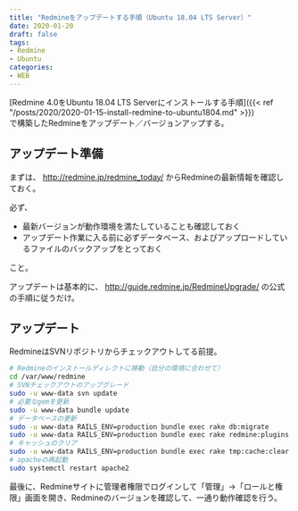 ```yaml
---
title: "Redmineをアップデートする手順（Ubuntu 18.04 LTS Server）"
date: 2020-01-20
draft: false
tags:
- Redmine
- Ubuntu
categories:
- WEB
---
```


[Redmine 4.0をUbuntu 18.04 LTS Serverにインストールする手順]({{< ref "/posts/2020/2020-01-15-install-redmine-to-ubuntu1804.md" >}})  
で構築したRedmineをアップデート／バージョンアップする。

## アップデート準備

まずは、 http://redmine.jp/redmine_today/ からRedmineの最新情報を確認しておく。

必ず、

* 最新バージョンが動作環境を満たしていることも確認しておく
* アップデート作業に入る前に必ずデータベース、およびアップロードしているファイルのバックアップをとっておく

こと。

アップデートは基本的に、 http://guide.redmine.jp/RedmineUpgrade/  の公式の手順に従うだけ。

## アップデート

RedmineはSVNリポジトリからチェックアウトしてる前提。

```bash
# Redmineのインストールディレクトに移動（自分の環境に合わせて）
cd /var/www/redmine
# SVNチェックアウトのアップグレード
sudo -u www-data svn update
# 必要なgemを更新
sudo -u www-data bundle update
# データベースの更新
sudo -u www-data RAILS_ENV=production bundle exec rake db:migrate
sudo -u www-data RAILS_ENV=production bundle exec rake redmine:plugins:migrate
# キャッシュのクリア
sudo -u www-data RAILS_ENV=production bundle exec rake tmp:cache:clear
# apacheの再起動
sudo systemctl restart apache2
```

最後に、Redmineサイトに管理者権限でログインして「管理」→「ロールと権限」画面を開き、Redmineのバージョンを確認して、一通り動作確認を行う。
